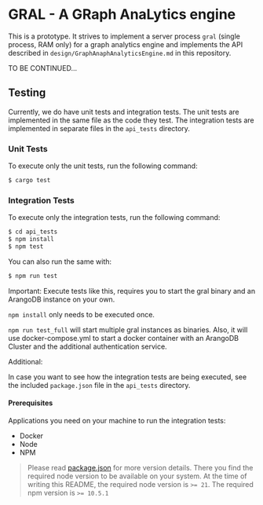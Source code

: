 # GRAL - A GRaph AnaLytics engine

This is a prototype. It strives to implement a server process `gral`
(single process, RAM only) for a graph analytics engine and implements
the API described in `design/GraphAnaphAnalyticsEngine.md` in this
repository.

TO BE CONTINUED...

## Testing

Currently, we do have unit tests and integration tests. The unit tests
are implemented in the same file as the code they test. The integration
tests are implemented in separate files in the `api_tests` directory.

### Unit Tests

To execute only the unit tests, run the following command:

```bash
$ cargo test
```

### Integration Tests

To execute only the integration tests, run the following command:

```bash
$ cd api_tests
$ npm install
$ npm test
```

You can also run the same with:

```bash
$ npm run test
``` 

Important: Execute tests like this, requires you to start the gral binary and an ArangoDB instance on your own.

`npm install` only needs to be executed once.

`npm run test_full` will start multiple gral instances as binaries. Also, it will use  docker-compose.yml
to start a docker container with an ArangoDB Cluster and the additional authentication service.

Additional:

In case you want to see how the integration tests are being executed, see the included `package.json` file
in the `api_tests` directory.

#### Prerequisites

Applications you need on your machine to run the integration tests:
* Docker
* Node
* NPM

> Please read [package.json](api_tests%2Fpackage.json) for more version details.
  There you find the required node version to be available on your system.
  At the time of writing this README, the required node version is `>= 21`.
  The required npm version is `>= 10.5.1`


